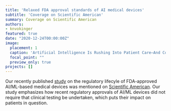 ```yaml
---
title: 'Relaxed FDA approval standards of AI medical devices'
subtitle: 'Coverage on Scientific American'
summary: Coverage on Scientific American
authors: 
- knvokinger
featured: true
date: "2020-12-24T00:00:00Z"
image:
  placement: 1
  caption: 'Artificial Intelligence Is Rushing Into Patient Care—And Could Raise Risks'
  focal_point: ""
  preview_only: true
projects: []
---
```


Our recently published [study](https://jamanetwork.com/journals/jama/fullarticle/10.1001/jama.2019.16842) on the regulatory lifecyle of FDA-approved AI/ML-based medical devices was mentioned on [Scientific American](https://www.scientificamerican.com/article/artificial-intelligence-is-rushing-into-patient-care-and-could-raise-risks/?utm_medium=social&utm_content=organic&utm_source=twitter&utm_campaign=SciAm_&sf226835386=1). Our study emphasizes how recent regulatory approvals of AI/ML devices did not require that clinical testing be undertaken, which puts their impact on patients in question.
